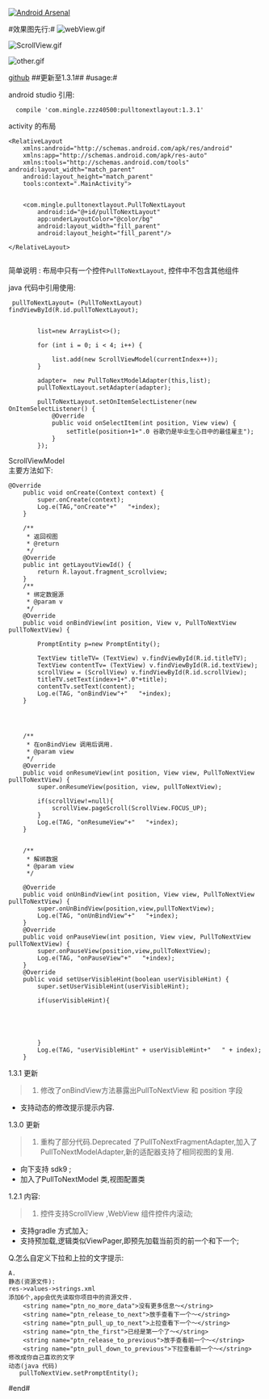 
[![Android Arsenal](https://img.shields.io/badge/Android%20Arsenal-Android--PullToNextLayout-brightgreen.svg?style=flat)](http://android-arsenal.com/details/1/1893)


 #效果图先行:#
![webView.gif](http://upload-images.jianshu.io/upload_images/166866-c9840dfc44752550.gif)

![ScrollView.gif](http://upload-images.jianshu.io/upload_images/166866-2609a7f9c0d8f740.gif)

![other.gif](http://upload-images.jianshu.io/upload_images/166866-3a9ed8d196dad787.gif)


[github](https://github.com/zzz40500/Android-PullToNextLayout)
##更新至1.3.1##
#usage:#

android studio 引用:
~~~
  compile 'com.mingle.zzz40500:pulltonextlayout:1.3.1'
~~~


activity 的布局
~~~
<RelativeLayout
    xmlns:android="http://schemas.android.com/apk/res/android"
    xmlns:app="http://schemas.android.com/apk/res-auto"
    xmlns:tools="http://schemas.android.com/tools" android:layout_width="match_parent"
    android:layout_height="match_parent"
    tools:context=".MainActivity">


    <com.mingle.pulltonextlayout.PullToNextLayout
        android:id="@+id/pullToNextLayout"
        app:underLayoutColor="@color/bg"
        android:layout_width="fill_parent"
        android:layout_height="fill_parent"/>

</RelativeLayout>


~~~

简单说明 :  布局中只有一个控件`PullToNextLayout`, 控件中不包含其他组件

java 代码中引用使用:
~~~
 pullToNextLayout= (PullToNextLayout) findViewById(R.id.pullToNextLayout);


        list=new ArrayList<>();

        for (int i = 0; i < 4; i++) {

            list.add(new ScrollViewModel(currentIndex++));
        }

        adapter=  new PullToNextModelAdapter(this,list);
        pullToNextLayout.setAdapter(adapter);

        pullToNextLayout.setOnItemSelectListener(new OnItemSelectListener() {
            @Override
            public void onSelectItem(int position, View view) {
                setTitle(position+1+".0 谷歌仍是毕业生心目中的最佳雇主");
            }
        });
~~~






ScrollViewModel  
主要方法如下:
~~~
@Override
    public void onCreate(Context context) {
        super.onCreate(context);
        Log.e(TAG,"onCreate"+"   "+index);
    }

    /**
     * 返回视图
     * @return
     */
    @Override
    public int getLayoutViewId() {
        return R.layout.fragment_scrollview;
    }
    /**
     * 绑定数据源
     * @param v
     */
    @Override
    public void onBindView(int position, View v, PullToNextView pullToNextView) {

        PromptEntity p=new PromptEntity();

        TextView titleTV= (TextView) v.findViewById(R.id.titleTV);
        TextView contentTv= (TextView) v.findViewById(R.id.textView);
        scrollView = (ScrollView) v.findViewById(R.id.scrollView);
        titleTV.setText(index+1+".0"+title);
        contentTv.setText(content);
        Log.e(TAG, "onBindView"+"   "+index);
    }




    /**
     * 在onBindView 调用后调用.
     * @param view
     */
    @Override
    public void onResumeView(int position, View view, PullToNextView pullToNextView) {
        super.onResumeView(position, view, pullToNextView);

        if(scrollView!=null){
            scrollView.pageScroll(ScrollView.FOCUS_UP);
        }
        Log.e(TAG, "onResumeView"+"   "+index);
    }


    /**
     * 解绑数据
     * @param view
     */

    @Override
    public void onUnBindView(int position, View view, PullToNextView pullToNextView) {
        super.onUnBindView(position,view,pullToNextView);
        Log.e(TAG, "onUnBindView"+"   "+index);
    }
    @Override
    public void onPauseView(int position, View view, PullToNextView pullToNextView) {
        super.onPauseView(position,view,pullToNextView);
        Log.e(TAG, "onPauseView"+"   "+index);
    }
    @Override
    public void setUserVisibleHint(boolean userVisibleHint) {
        super.setUserVisibleHint(userVisibleHint);

        if(userVisibleHint){





        }
        Log.e(TAG, "userVisibleHint" + userVisibleHint+"   " + index);
    }
~~~

1.3.1 更新
>1. 修改了onBindView方法暴露出PullToNextView 和 position 字段
* 支持动态的修改提示提示内容. 

1.3.0 更新
>1. 重构了部分代码.Deprecated 了PullToNextFragmentAdapter,加入了PullToNextModelAdapter,新的适配器支持了相同视图的复用.
* 向下支持 sdk9 ;
* 加入了PullToNextModel 类,视图配置类


1.2.1 内容:
>1. 控件支持ScrollView ,WebView 组件控件内滚动;
* 支持gradle 方式加入;
* 支持预加载,逻辑类似ViewPager,即预先加载当前页的前一个和下一个;



Q.怎么自定义下拉和上拉的文字提示:
~~~
A.
静态(资源文件):
res->values->strings.xml
添加6个,app会优先读取你项目中的资源文件.
    <string name="ptn_no_more_data">没有更多信息～</string>
    <string name="ptn_release_to_next">放手查看下一个～</string>
    <string name="ptn_pull_up_to_next">上拉查看下一个～</string>
    <string name="ptn_the_first">已经是第一个了～</string>
    <string name="ptn_release_to_previous">放手查看前一个～</string>
    <string name="ptn_pull_down_to_previous">下拉查看前一个～</string>
修改成你自己喜欢的文字
动态(java 代码)
   pullToNextView.setPromptEntity();
~~~








 

#end#
